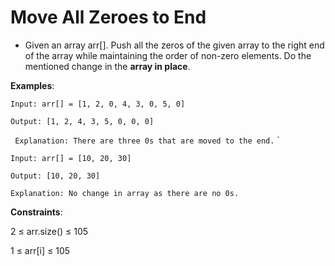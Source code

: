 # Move All Zeroes to End


- Given an array arr[]. Push all the zeros of the given array to the right end of the array while maintaining the order of non-zero elements. Do the mentioned change in the **array in place**.


**Examples**:


`
Input: arr[] = [1, 2, 0, 4, 3, 0, 5, 0]
`


`
Output: [1, 2, 4, 3, 5, 0, 0, 0]
`


`
Explanation: There are three 0s that are moved to the end.`
`


`
Input: arr[] = [10, 20, 30]
`


`
Output: [10, 20, 30]
`


`
Explanation: No change in array as there are no 0s.
`


**Constraints**:


2 ≤ arr.size() ≤ 105


1 ≤ arr[i] ≤ 105
